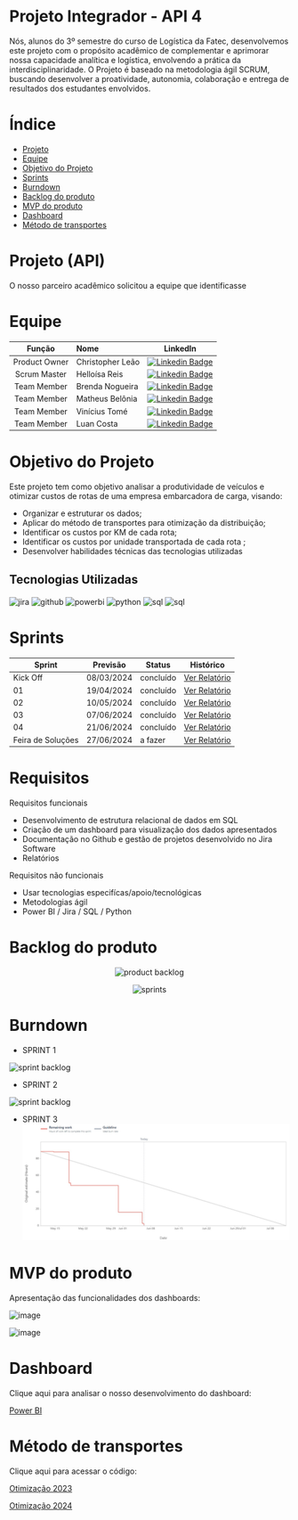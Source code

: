 # Projeto Integrador - API 4

Nós, alunos do 3º semestre do curso de Logística da Fatec, desenvolvemos este projeto com o propósito acadêmico de complementar e aprimorar nossa capacidade analítica e logística, envolvendo a prática da interdisciplinaridade. O Projeto é baseado na metodologia ágil SCRUM, buscando desenvolver a proatividade, autonomia, colaboração e entrega de resultados dos estudantes envolvidos.



# Índice

* [Projeto](#projeto-template)
* [Equipe](#equipe)
* [Objetivo do Projeto](#objetivo-do-projeto)
* [Sprints](#Sprints)
* [Burndown](#Burndown)
* [Backlog do produto](#Backlog-do-produto)
* [MVP do produto](#mvp-do-produto)
* [Dashboard](#dashboard)
* [Método de transportes](#Método-de-transportes) 

# Projeto (API) 
O nosso parceiro acadêmico solicitou a equipe que identificasse 
# Equipe
|    Função     | Nome                                  |                                                                                                                                                      LinkedIn                                                                                                                                                       |
| :-----------: | :------------------------------------ | :-------------------------------------------------------------------------------------------------------------------------------------------------------------------------------------------------------------------------------------------------------------------------------------------------------------------------: |
| Product Owner |   Christopher Leão|     [![Linkedin Badge](https://img.shields.io/badge/Linkedin-blue?style=flat-square&logo=Linkedin&logoColor=white)](https://www.linkedin.com/in/christopher-le%C3%A3o-1953871a9/)          
| Scrum Master  | Helloísa Reis |      [![Linkedin Badge](https://img.shields.io/badge/Linkedin-blue?style=flat-square&logo=Linkedin&logoColor=white)](https://www.linkedin.com/in/helloisareis/) 
| Team Member   | Brenda Nogueira              |         [![Linkedin Badge](https://img.shields.io/badge/Linkedin-blue?style=flat-square&logo=Linkedin&logoColor=white)](https://www.linkedin.com/in/brenda-nogueira-8a61b61a2/) 
|  Team Member  | Matheus Belônia                |         [![Linkedin Badge](https://img.shields.io/badge/Linkedin-blue?style=flat-square&logo=Linkedin&logoColor=white)](https://www.linkedin.com/in/matheus-bel%C3%B4nia-paix%C3%A3o-4b817225a/) 
|  Team Member  | Vinícius Tomé                |         [![Linkedin Badge](https://img.shields.io/badge/Linkedin-blue?style=flat-square&logo=Linkedin&logoColor=white)](https://www.linkedin.com/in/vinicius-stomé) 
|  Team Member  | Luan Costa               |         [![Linkedin Badge](https://img.shields.io/badge/Linkedin-blue?style=flat-square&logo=Linkedin&logoColor=white)](https://www.linkedin.com/in/luan-costa-62a24822b?utm_source=share&utm_campaign=share_via&utm_content=profile&utm_medium=android_app) 

# Objetivo do Projeto
Este projeto tem como objetivo analisar a produtividade de veículos e otimizar custos de rotas de uma empresa embarcadora de carga, visando:
* Organizar e estruturar os dados;
* Aplicar do método de transportes para otimização da distribuição;
* Identificar os custos por KM de cada rota;
* Identificar os custos por unidade transportada de cada rota ;
* Desenvolver habilidades técnicas das tecnologias utilizadas

## Tecnologias Utilizadas


 <div>
  <img align="center" alt="jira" heigh="50" width="160" src="https://logos-world.net/wp-content/uploads/2021/02/Jira-Logo.png"> 
  
  <img align="center" alt="github" heigh="40" width="140" src="https://1000logos.net/wp-content/uploads/2021/05/GitHub-logo.png"> 
  
  <img align="center" alt="powerbi" heigh="40" width="140" src="https://seeklogo.com/images/P/power-bi-microsoft-logo-E4FC8DE4A9-seeklogo.com.png"> 

  <img align="center" alt="python" heigh="50" width="160" src="https://miro.medium.com/v2/resize:fit:1400/1*ycIMlwgwicqlO6PcFRA-Iw.png"> 
  
  <img align="center" alt="sql" heigh="50" width="160" src="https://github.com/helloisachinaide/ProjetoAPI3/blob/a2054094cd2b5602e88d2a4cca27aba7a11ab1d7/.img/Mysql_logo.png"> 

   <img align="center" alt="sql" heigh="50" width="160" src="https://github.com/helloisachinaide/ProjetoAPI3/blob/75ac2835e93f2b2062435bc27d293dbf791db214/colab.jpg"> 
  

 </div>
  


# Sprints

Sprint | Previsão | Status| Histórico|
|------|--------|------|--------|
|Kick Off | 08/03/2024 | concluído| [Ver Relatório](https://fatecspgov.sharepoint.com/:p:/r/sites/Section_PLG003.A994.N.074.146.20241/Shared%20Documents/General/Kickoff/Kick-off%20API%203N.pptx?d=w5c20a440e6554963941a202617bdd6d4&csf=1&web=1&e=wXXBlM) | 
|01 | 19/04/2024 | concluído | [Ver Relatório](https://github.com/helloisachinaide/ProjetoAPI3/blob/2b1ec382e3fa8c94b286c73e3772dcd60a1c795d/RELAT%C3%93RIO%20SPRINT%201.pdf) | 
|02|  10/05/2024| concluído |[Ver Relatório](https://github.com/helloisachinaide/ProjetoAPI3/blob/46389e039e3c8987254460a95131d1c3ce82c2bf/RELAT%C3%93RIO%202.pdf) | 
|03|  07/06/2024 | concluído |[Ver Relatório](https://github.com/helloisachinaide/ProjetoAPI3/blob/9f7c8c5eaeb4a7046b96210fa9a8fbdded046d47/RELAT%C3%93RIO%203.pdf) | 
|04|  21/06/2024 | concluído |[Ver Relatório](https://github.com/helloisachinaide/ProjetoAPI3/blob/48d7eaec49e91dd9ee92720e098a15f446de91fa/RELAT%C3%93RIO%204.pdf)  | 
|Feira de Soluções|27/06/2024 |a fazer |[Ver Relatório](https://github.com/helloisachinaide/ProjetoAPI3/blob/17aed8648660c88382e8edead8be521be1bb64a1/Feira_Solucoes.pptx) | 


# Requisitos

Requisitos funcionais 
- Desenvolvimento de estrutura relacional de dados em SQL
- Criação de um dashboard para visualização dos dados apresentados
- Documentação no Github e gestão de projetos desenvolvido no Jira Software
- Relatórios 

Requisitos não funcionais
- Usar tecnologias especifícas/apoio/tecnológicas
- Metodologias ágil
- Power BI / Jira / SQL / Python
  
# Backlog do produto
  
<div align="center">
    
![product backlog](https://github.com/helloisachinaide/ProjetoAPI3/blob/759dbaa464a19e17f4692633b0baca3039c279ef/technolog%20(5).jpg)

![sprints ](https://github.com/helloisachinaide/ProjetoAPI3/blob/27ac254708238ac64e5e7904510890bbc221f74f/technolog%20(4).jpg) 


</div>

</div>
</div>


# Burndown

- SPRINT 1

![sprint backlog](https://github.com/helloisachinaide/ProjetoAPI3/blob/50981ed1483263f4d2a47760cda673e8943bfb0e/burndown.1.jfif)

- SPRINT 2

![sprint backlog](https://github.com/helloisachinaide/ProjetoAPI3/blob/88383d0f94e2b4f35c9566e5cdb13ca6d2797987/burndown2.jfif)

- SPRINT 3
![sprint backlog](https://github.com/helloisachinaide/ProjetoAPI3/blob/147504d6108ffd86f3cab051fc9c229fb72d1795/WhatsApp%20Image%202024-06-06%20at%2007.51.43.jpeg)


# MVP do produto
Apresentação das funcionalidades dos dashboards: 

![image](https://github.com/helloisachinaide/ProjetoAPI3/blob/f77ccf89a2938c27cb3ebead319491972112e590/projeto3sem.gif)

![image](https://github.com/helloisachinaide/ProjetoAPI3/blob/e318f6c22aaa1bad47daa22e61b66549967b4bda/Design%20sem%20nome%20(2).gif)

# Dashboard

Clique aqui para analisar o nosso desenvolvimento do dashboard:

<a href="https://app.powerbi.com/links/hMMzcKf_R6?ctid=cf72e2bd-7a2b-4783-bdeb-39d57b07f76f&pbi_source=linkShare"> Power BI  </a>

# Método de transportes 

Clique aqui para acessar o código:

<a href="https://colab.research.google.com/drive/189SO7cWziY5hnV6K1W5f-04zCCzJsCIa#scrollTo=Zw4VtqcEKH9l"> Otimização 2023  </a>

<a href="https://github.com/helloisachinaide/ProjetoAPI3/blob/869867265196d36fa6ae702d055f08de9d616d63/otimiza%C3%A7ao_2024.ipynb"> Otimização 2024  </a>
